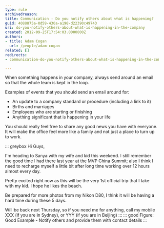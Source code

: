 ```yaml
---
type: rule
archivedreason: 
title: Communication - Do you notify others about what is happening?
guid: 4088875a-0d59-430a-a198-d22390c49743
uri: do-you-notify-others-about-what-is-happening-in-the-company
created: 2012-09-25T17:54:03.0000000Z
authors:
- title: Adam Cogan
  url: /people/adam-cogan
related: []
redirects:
- communication-do-you-notify-others-about-what-is-happening-in-the-company

---
```


When something happens in your company, always send around an email so that the whole team is kept in the loop.

<!--endintro-->

Examples of events that you should send an email around for:

* An update to a company standard or procedure (including a link to it)
* Births and marriages
* Employees who are starting or finishing
* Anything significant that is happening in your life

You should really feel free to share any good news you have with everyone. It will make the office feel more like a family and not just a place to turn up to work.

::: greybox
Hi Guys, 

I'm heading to Sanya with my wife and kid this weekend. I still remember the good time I had there last year at the MVP China Summit; also I think I need to recharge myself a little bit after long time working over 12 hours almost every day. 

Pretty excited right now as this will be the very 1st official trip that I take with my kid. I hope he likes the beach. 

Be prepared for more photos from my Nikon D80, I think it will be having a hard time during these 5 days.

Will be back next Thursday, so if you need me for anything, call my mobile XXX (if you are in Sydney), or YYY (if you are in Beijing) 
:::
::: good
Figure: Good Example - Notify others and provide them with contact details
:::
